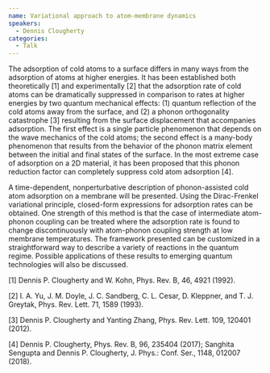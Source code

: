 ```yaml
---
name: Variational approach to atom-membrane dynamics
speakers:
  - Dennis Clougherty
categories:
  - Talk
---
```

The adsorption of cold atoms to a surface differs in many ways from the adsorption of atoms at higher energies. It has been established both theoretically [1] and experimentally [2] that the adsorption rate of cold atoms can be dramatically suppressed in comparison to rates at higher energies by two quantum mechanical effects: (1) quantum reflection of the cold atoms away from the surface, and (2) a phonon orthogonality catastrophe [3] resulting from the surface displacement that accompanies adsorption. The first effect is a single particle phenomenon that depends on the wave mechanics of the cold atoms; the second effect is a many-body phenomenon that results from the behavior of the phonon matrix element between the initial and final states of the surface. In the most extreme case of adsorption on a 2D material, it has been proposed that this phonon reduction factor can completely suppress cold atom adsorption [4].

A time-dependent, nonperturbative description of phonon-assisted cold atom adsorption on a membrane will be presented. Using the Dirac-Frenkel variational principle, closed-form expressions for adsorption rates can be obtained. One strength of this method is that the case of intermediate atom-phonon coupling can be treated where the adsorption rate is found to change discontinuously with atom-phonon coupling strength at low membrane temperatures. The framework presented can be customized in a straightforward way to describe a variety of reactions in the quantum regime. Possible applications of these results to emerging quantum technologies will also be discussed.


[1] Dennis P. Clougherty and W. Kohn, Phys. Rev. B, 46, 4921 (1992).

[2] I. A. Yu, J. M. Doyle, J. C. Sandberg, C. L. Cesar, D. Kleppner, and T. J. Greytak, Phys. Rev. Lett. 71, 1589 (1993).

[3] Dennis P. Clougherty and Yanting Zhang, Phys. Rev. Lett. 109, 120401 (2012).

[4] Dennis P. Clougherty, Phys. Rev. B, 96, 235404 (2017); Sanghita Sengupta and Dennis P. Clougherty, J. Phys.: Conf. Ser., 1148, 012007 (2018).
